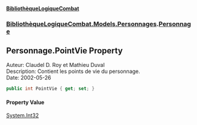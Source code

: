 #### [BibliothèqueLogiqueCombat](readme.md 'readme')
### [BibliothèqueLogiqueCombat.Models.Personnages](readme.md#BibliothèqueLogiqueCombat.Models.Personnages 'BibliothèqueLogiqueCombat.Models.Personnages').[Personnage](BibliothèqueLogiqueCombat.Models.Personnages.Personnage.md 'BibliothèqueLogiqueCombat.Models.Personnages.Personnage')

## Personnage.PointVie Property

Auteur: Claudel D. Roy et Mathieu Duval    
Description: Contient les points de vie du personnage.    
Date:  2002-05-26

```csharp
public int PointVie { get; set; }
```

#### Property Value
[System.Int32](https://docs.microsoft.com/en-us/dotnet/api/System.Int32 'System.Int32')